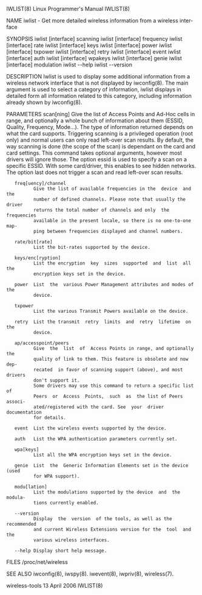IWLIST(8)                 Linux Programmer's Manual                 IWLIST(8)

NAME
       iwlist - Get more detailed wireless information from a wireless inter‐
       face

SYNOPSIS
       iwlist [interface] scanning
       iwlist [interface] frequency
       iwlist [interface] rate
       iwlist [interface] keys
       iwlist [interface] power
       iwlist [interface] txpower
       iwlist [interface] retry
       iwlist [interface] event
       iwlist [interface] auth
       iwlist [interface] wpakeys
       iwlist [interface] genie
       iwlist [interface] modulation
       iwlist --help
       iwlist --version

DESCRIPTION
       Iwlist is used to display some additional information from a  wireless
       network  interface  that  is  not  displayed by iwconfig(8).  The main
       argument is used to select a category of information, iwlist  displays
       in  detailed  form all information related to this category, including
       information already shown by iwconfig(8).

PARAMETERS
       scan[ning]
              Give the list of Access Points and Ad-Hoc cells in  range,  and
              optionally  a  whole  bunch  of  information about them (ESSID,
              Quality, Frequency, Mode...). The type of information  returned
              depends on what the card supports.
              Triggering  scanning  is a privileged operation (root only) and
              normal users can only read left-over scan results. By  default,
              the  way  scanning is done (the scope of the scan) is dependant
              on the card and card settings.
              This command takes optional  arguments,  however  most  drivers
              will  ignore  those. The option essid is used to specify a scan
              on a specific ESSID. With some card/driver, this enables to see
              hidden  networks.  The  option last does not trigger a scan and
              read left-over scan results.

       freq[uency]/channel
              Give the list of available frequencies in the  device  and  the
              number of defined channels. Please note that usually the driver
              returns the total number of channels and only  the  frequencies
              available in the present locale, so there is no one-to-one map‐
              ping between frequencies displayed and channel numbers.

       rate/bit[rate]
              List the bit-rates supported by the device.

       keys/enc[ryption]
              List the encryption  key  sizes  supported  and  list  all  the
              encryption keys set in the device.

       power  List  the  various Power Management attributes and modes of the
              device.

       txpower
              List the various Transmit Powers available on the device.

       retry  List the transmit  retry  limits  and  retry  lifetime  on  the
              device.

       ap/accesspoint/peers
              Give  the  list  of  Access Points in range, and optionally the
              quality of link to them. This feature is obsolete and now  dep‐
              recated  in favor of scanning support (above), and most drivers
              don't support it.
              Some drivers may use this command to return a specific list  of
              Peers  or  Access  Points,  such  as  the list of Peers associ‐
              ated/registered with the card. See  your  driver  documentation
              for details.

       event  List the wireless events supported by the device.

       auth   List the WPA authentication parameters currently set.

       wpa[keys]
              List all the WPA encryption keys set in the device.

       genie  List  the  Generic Information Elements set in the device (used
              for WPA support).

       modu[lation]
              List the modulations supported by the device  and  the  modula‐
              tions currently enabled.

       --version
              Display  the  version  of the tools, as well as the recommended
              and current Wireless Extensions version for the  tool  and  the
              various wireless interfaces.

       --help Display short help message.

FILES
       /proc/net/wireless

SEE ALSO
       iwconfig(8), iwspy(8).  iwevent(8), iwpriv(8), wireless(7).

wireless-tools                  13 April 2006                       IWLIST(8)
